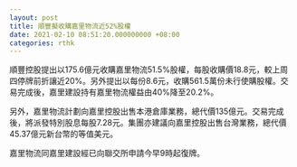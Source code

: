 ```yaml
---
layout: post
title: 順豐擬收購嘉里物流近52%股權
date: 2021-02-10 08:51:20.000000000 +08:00
categories: rthk
---
```


順豐控股提出以175.6億元收購嘉里物流51.5%股權，每股收購價18.8元，較上周四停牌前折讓近20%。另外提出以每份8.6元，收購561.5萬份未行使購股權。交易完成後，嘉里建設持有嘉里物流權益由40%降至20.2%。

另外，嘉里物流計劃向嘉里控股出售本港倉庫業務，總代價135億元。交易完成後，將派發特別股息每股7.28元。集團亦建議向嘉里控股出售台灣業務，總代價45.37億元新台幣的等值美元。

嘉里物流同嘉里建設經已向聯交所申請今早9時起復牌。
